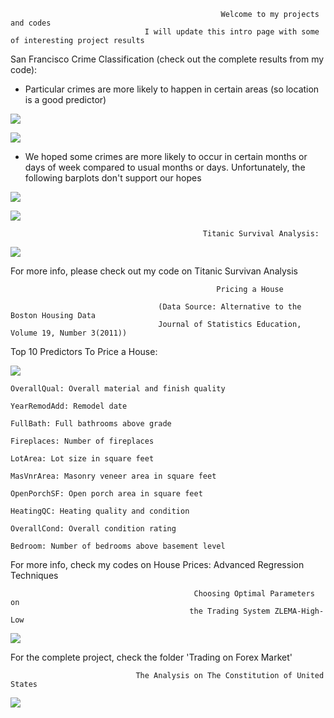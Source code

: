 
                                                   Welcome to my projects and codes
                                  I will update this intro page with some of interesting project results



San Francisco Crime Classification (check out the complete results from my code):

  - Particular crimes are more likely to happen in certain areas (so location is a good predictor)

![](https://github.com/batmanLA/modelling/blob/master/pictures/13.jpeg)

![](https://github.com/batmanLA/modelling/blob/master/pictures/12.jpeg)

  - We hoped some crimes are more likely to occur in certain months or days of week
    compared to usual months or days. Unfortunately, the following barplots don't support our hopes
  
![](https://github.com/batmanLA/modelling/blob/master/pictures/san1.jpeg)

![](https://github.com/batmanLA/modelling/blob/master/pictures/san2.jpeg)



                                               Titanic Survival Analysis:

![](https://github.com/batmanLA/modelling/blob/master/pictures/tita.jpeg)
  
  
For more info, please check out my code on Titanic Survivan Analysis

  
  

                                                  Pricing a House
                                                       
                                     (Data Source: Alternative to the Boston Housing Data
                                     Journal of Statistics Education, Volume 19, Number 3(2011))
                                         
Top 10 Predictors To Price a House:

  ![](https://github.com/batmanLA/modelling/blob/master/pictures/housevar.jpeg)
  
    OverallQual: Overall material and finish quality
  
    YearRemodAdd: Remodel date
  
    FullBath: Full bathrooms above grade
  
    Fireplaces: Number of fireplaces
  
    LotArea: Lot size in square feet
  
    MasVnrArea: Masonry veneer area in square feet
  
    OpenPorchSF: Open porch area in square feet
  
    HeatingQC: Heating quality and condition
  
    OverallCond: Overall condition rating
  
    Bedroom: Number of bedrooms above basement level
  
For more info, check my codes on House Prices: Advanced Regression Techniques



                                             Choosing Optimal Parameters on
                                            the Trading System ZLEMA-High-Low
                                            
![](https://github.com/batmanLA/modelling/blob/master/Trading-on-Forex-Market/optimal_period.jpg)

For the complete project, check the folder 'Trading on Forex Market'


                                The Analysis on The Constitution of United States

![](https://github.com/batmanLA/modelling/blob/master/pictures/con.jpeg)
